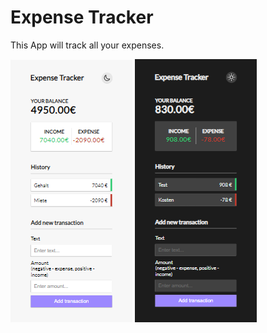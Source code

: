 # Expense Tracker

This App will track all your expenses.

![screenshot-light](./screenshots/vue-expense-tracker-light.png)
![screenshot-dark](./screenshots/vue-expense-tracker-dark.png)